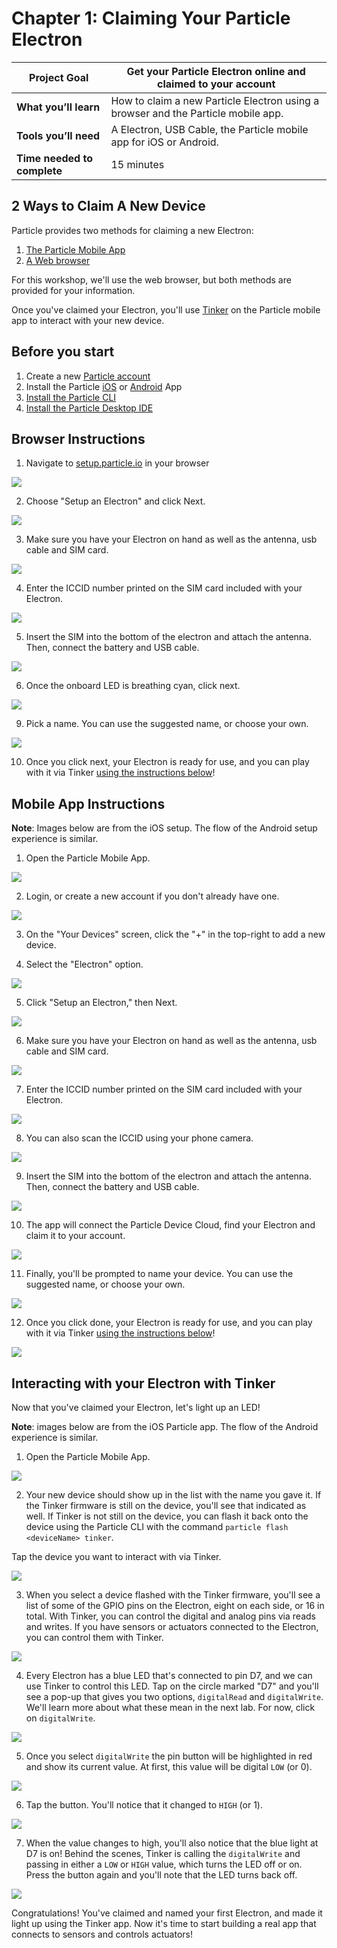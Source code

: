# Chapter 1: Claiming Your Particle Electron

| **Project Goal**            | Get your Particle Electron online and claimed to your account                     |
| --------------------------- | --------------------------------------------------------------------------------- |
| **What you’ll learn**       | How to claim a new Particle Electron using a browser and the Particle mobile app. |
| **Tools you’ll need**       | A Electron, USB Cable, the Particle mobile app for iOS or Android.                |
| **Time needed to complete** | 15 minutes                                                                        |

## 2 Ways to Claim A New Device

Particle provides two methods for claiming a new Electron:

1.  [The Particle Mobile App](#mobile-app-instructions)
2.  [A Web browser](#browser-instructions)

For this workshop, we'll use the web browser, but both methods are provided for your information.

Once you've claimed your Electron, you'll use [Tinker](https://docs.particle.io/guide/getting-started/tinker/Electron/) on the Particle mobile app to interact with your new device.

## Before you start

1.  Create a new [Particle account](https://login.particle.io/signup)
2.  Install the Particle [iOS](https://itunes.apple.com/us/app/particle-build-Electron-electron/id991459054?ls=1&mt=8) or [Android](https://play.google.com/store/apps/details?id=io.particle.android.app) App
3.  [Install the Particle CLI](https://docs.particle.io/guide/getting-started/connect/Electron/#install-the-particle-cli)
4.  [Install the Particle Desktop IDE](https://docs.particle.io/guide/tools-and-features/dev/)

## Browser Instructions

1.  Navigate to [setup.particle.io](https://setup.particle.io/) in your browser

![](./images/01/01-browsersetup.png)

2.  Choose "Setup an Electron" and click Next.

![](./images/01/02-setupelectron.png)

3.  Make sure you have your Electron on hand as well as the antenna, usb cable and SIM card.

![](./images/01/03-grabeverything.png)

4. Enter the ICCID number printed on the SIM card included with your Electron.

![](./images/01/04-iccid.png)

5. Insert the SIM into the bottom of the electron and attach the antenna. Then, connect the battery and USB cable.

![](./images/01/05-insertsim.png)

6. Once the onboard LED is breathing cyan, click next.

![](./images/01/06-breathingcyan.gif)

9.  Pick a name. You can use the suggested name, or choose your own.

![](./images/01/07-nameelectron.png)

10. Once you click next, your Electron is ready for use, and you can play with it via Tinker [using the instructions below](#interacting-with-your-Electron-with-tinker)!

## Mobile App Instructions

**Note**: Images below are from the iOS setup. The flow of the Android setup experience is similar.

1.  Open the Particle Mobile App.

![](./images/01/01-mobilesplash.png)

2.  Login, or create a new account if you don't already have one.

![](./images/01/03-mobilelogin.png)

3.  On the "Your Devices" screen, click the "+" in the top-right to add a new device.

[](./images/01/04-mobiledevicelist.png)

4.  Select the "Electron" option.

![](./images/01/05-mobileadd.png)

5.  Click "Setup an Electron," then Next.

![](./images/01/05-setupelectron.png)

6.  Make sure you have your Electron on hand as well as the antenna, usb cable and SIM card.

![](./images/01/06-mobilegrab.png)

7. Enter the ICCID number printed on the SIM card included with your Electron.

![](./images/01/07-iccid.png)

8. You can also scan the ICCID using your phone camera.

![](./images/01/08-scaniccid.png)

9. Insert the SIM into the bottom of the electron and attach the antenna. Then, connect the battery and USB cable.

![](./images/01/09-insertsim.png)

10. The app will connect the Particle Device Cloud, find your Electron and claim it to your account.

![](./images/01/10-claiming.png)

11. Finally, you'll be prompted to name your device. You can use the suggested name, or choose your own.

![](./images/01/11-naming.png)

12. Once you click done, your Electron is ready for use, and you can play with it via Tinker [using the instructions below](#interacting-with-your-Electron-with-tinker)!

![](./images/01/14-connected.png)

## Interacting with your Electron with Tinker

Now that you've claimed your Electron, let's light up an LED!

**Note**: images below are from the iOS Particle app. The flow of the Android experience is similar.

1.  Open the Particle Mobile App.

![](./images/01/01-mobilesplash.png)

2.  Your new device should show up in the list with the name you gave it. If the Tinker firmware is still on the device, you'll see that indicated as well. If Tinker is not still on the device, you can flash it back onto the device using the Particle CLI with the command `particle flash <deviceName> tinker`.

Tap the device you want to interact with via Tinker.

![](./images/01/12-devicelist.png)

3.  When you select a device flashed with the Tinker firmware, you'll see a list of some of the GPIO pins on the Electron, eight on each side, or 16 in total. With Tinker, you can control the digital and analog pins via reads and writes. If you have sensors or actuators connected to the Electron, you can control them with Tinker.

![](./images/01/03-tinker.png)

4.  Every Electron has a blue LED that's connected to pin D7, and we can use Tinker to control this LED. Tap on the circle marked "D7" and you'll see a pop-up that gives you two options, `digitalRead` and `digitalWrite`. We'll learn more about what these mean in the next lab. For now, click on `digitalWrite`.

![](./images/01/04-d7.png)

5.  Once you select `digitalWrite` the pin button will be highlighted in red and show its current value. At first, this value will be digital `LOW` (or 0).

![](./images/01/05-d7low.png)

6.  Tap the button. You'll notice that it changed to `HIGH` (or 1).

![](./images/01/05-d7high.png)

7.  When the value changes to high, you'll also notice that the blue light at D7 is on! Behind the scenes, Tinker is calling the `digitalWrite` and passing in either a `LOW` or `HIGH` value, which turns the LED off or on. Press the button again and you'll note that the LED turns back off.

![](./images/01/06-d7on.jpg)

Congratulations! You've claimed and named your first Electron, and made it light up using the Tinker app. Now it's time to start building a real app that connects to sensors and controls actuators!
